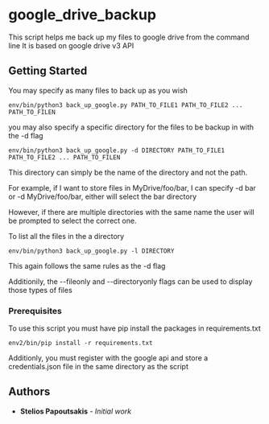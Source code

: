 # google_drive_backup

This script helps me back up my files to google drive from the command line
It is based on google drive v3 API

## Getting Started

You may specify as many files to back up as you wish 

```
env/bin/python3 back_up_google.py PATH_TO_FILE1 PATH_TO_FILE2 ... PATH_TO_FILEN
```
you may also specify a specific directory for the files to be backup in with the -d flag

```
env/bin/python3 back_up_google.py -d DIRECTORY PATH_TO_FILE1 PATH_TO_FILE2 ... PATH_TO_FILEN
```
This directory can simply be the name of the directory and not the path.

For example, if I want to store files in MyDrive/foo/bar, I can specify 
-d bar or -d MyDrive/foo/bar, either will select the bar directory

However, if there are multiple directories with the same name the user will be prompted to select the correct one.

To list all the files in the a directory
```
env/bin/python3 back_up_google.py -l DIRECTORY
```
This again follows the same rules as the -d flag

Additionily, the --fileonly and --directoryonly flags can be used to display those types of files

### Prerequisites

To use this script you must have pip install the packages in requirements.txt

```
env2/bin/pip install -r requirements.txt
```

Additionly, you must register with the google api and store a credentials.json file in the same directory as the script


## Authors

* **Stelios Papoutsakis** - *Initial work* 





